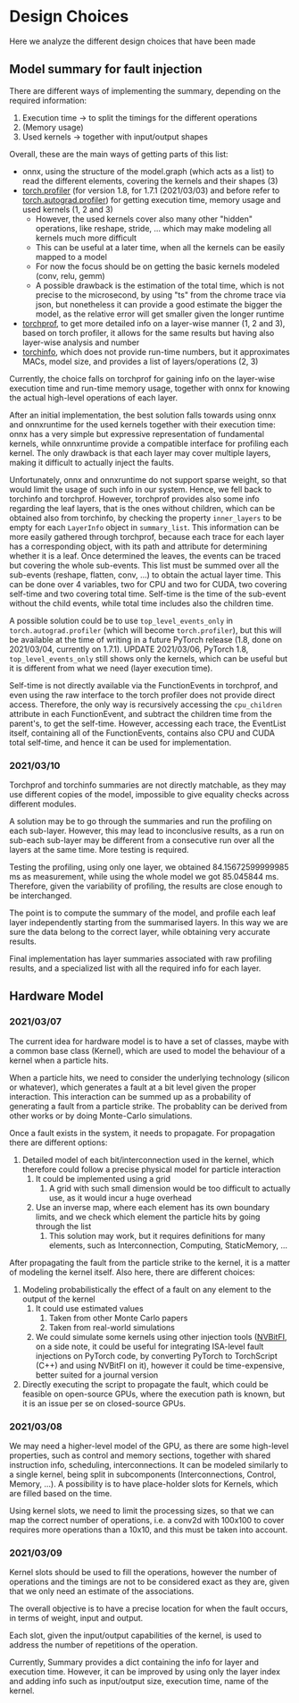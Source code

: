 # Design Choices

Here we analyze the different design choices that have been made

## Model summary for fault injection

There are different ways of implementing the summary, depending on the required information:

1. Execution time -> to split the timings for the different operations
2. (Memory usage)
3. Used kernels -> together with input/output shapes

Overall, these are the main ways of getting parts of this list:

* onnx, using the structure of the model.graph (which acts as a list) to read the different elements, covering the kernels and their shapes (3)
* [torch.profiler](https://pytorch.org/docs/master/profiler.html) (for version 1.8, for 1.7.1 (2021/03/03) and before refer to [torch.autograd.profiler](https://pytorch.org/docs/master/autograd.html#profiler)) for getting execution time, memory usage and used kernels (1, 2 and 3)
  * However, the used kernels cover also many other "hidden" operations, like reshape, stride, ... which may make modeling all kernels much more difficult
  * This can be useful at a later time, when all the kernels can be easily mapped to a model
  * For now the focus should be on getting the basic kernels modeled (conv, relu, gemm)
  * A possible drawback is the estimation of the total time, which is not precise to the microsecond, by using "ts" from the chrome trace via json, but nonetheless it can provide a good estimate the bigger the model, as the relative error will get smaller given the longer runtime
* [torchprof](https://github.com/awwong1/torchprof), to get more detailed info on a layer-wise manner (1, 2 and 3), based on torch profiler, it allows for the same results but having also layer-wise analysis and number
* [torchinfo](https://github.com/tyleryep/torchinfo), which does not provide run-time numbers, but it approximates MACs, model size, and provides a list of layers/operations (2, 3)

Currently, the choice falls on torchprof for gaining info on the layer-wise execution time and run-time memory usage, together with onnx for knowing the actual high-level operations of each layer.

After an initial implementation, the best solution falls towards using onnx and onnxruntime for the used kernels together with their execution time: onnx has a very simple but expressive representation of fundamental kernels, while onnxruntime provide a compatible interface for profiling each kernel. The only drawback is that each layer may cover multiple layers, making it difficult to actually inject the faults.

Unfortunately, onnx and onnxruntime do not support sparse weight, so that would limit the usage of such info in our system. Hence, we fell back to torchinfo and torchprof. However, torchprof provides also some info regarding the leaf layers, that is the ones without children, which can be obtained also from torchinfo, by checking the property ```inner_layers``` to be empty for each ```LayerInfo``` object in ```summary_list```. This information can be more easily gathered through torchprof, because each trace for each layer has a corresponding object, with its path and attribute for determining whether it is a leaf. Once determined the leaves, the events can be traced but covering the whole sub-events. This list must be summed over all the sub-events (reshape, flatten, conv, ...) to obtain the actual layer time. This can be done over 4 variables, two for CPU and two for CUDA, two covering self-time and two covering total time. Self-time is the time of the sub-event without the child events, while total time includes also the children time.

A possible solution could be to use ```top_level_events_only``` in ```torch.autograd.profiler``` (which will become ```torch.profiler```), but this will be available at the time of writing in a future PyTorch release (1.8, done on 2021/03/04, currently on 1.7.1). UPDATE 2021/03/06, PyTorch 1.8, ```top_level_events_only``` still shows only the kernels, which can be useful but it is different from what we need (layer execution time).

Self-time is not directly available via the FunctionEvents in torchprof, and even using the raw interface to the torch profiler does not provide direct access. Therefore, the only way is recursively accessing the ```cpu_children``` attribute in each FunctionEvent, and subtract the children time from the parent's, to get the self-time. However, accessing each trace, the EventList itself, containing all of the FunctionEvents, contains also CPU and CUDA total self-time, and hence it can be used for implementation.

### 2021/03/10

Torchprof and torchinfo summaries are not directly matchable, as they may use different copies of the model, impossible to give equality checks across different modules.

A solution may be to go through the summaries and run the profiling on each sub-layer. However, this may lead to inconclusive results, as a run on sub-each sub-layer may be different from a consecutive run over all the layers at the same time. More testing is required.

Testing the profiling, using only one layer, we obtained 84.15672599999985 ms as measurement, while using the whole model we got 85.045844 ms. Therefore, given the variability of profiling, the results are close enough to be interchanged.

The point is to compute the summary of the model, and profile each leaf layer independently starting from the summarised layers. In this way we are sure the data belong to the correct layer, while obtaining very accurate results.

Final implementation has layer summaries associated with raw profiling results, and a specialized list with all the required info for each layer.

## Hardware Model

### 2021/03/07

The current idea for hardware model is to have a set of classes, maybe with a common base class (Kernel), which are used to model the behaviour of a kernel when a particle hits.

When a particle hits, we need to consider the underlying technology (silicon or whatever), which generates a fault at a bit level given the proper interaction. This interaction can be summed up as a probability of generating a fault from a particle strike. The probablity can be derived from other works or by doing Monte-Carlo simulations.

Once a fault exists in the system, it needs to propagate. For propagation there are different options:

1. Detailed model of each bit/interconnection used in the kernel, which therefore could follow a precise physical model for particle interaction
   1. It could be implemented using a grid
      1. A grid with such small dimension would be too difficult to actually use, as it would incur a huge overhead
   2. Use an inverse map, where each element has its own boundary limits, and we check which element the particle hits by going through the list
      1. This solution may work, but it requires definitions for many elements, such as Interconnection, Computing, StaticMemory, ...

After propagating the fault from the particle strike to the kernel, it is a matter of modeling the kernel itself. Also here, there are different choices:

1. Modeling probabilistically the effect of a fault on any element to the output of the kernel
   1. It could use estimated values
      1. Taken from other Monte Carlo papers
      2. Taken from real-world simulations
   2. We could simulate some kernels using other injection tools ([NVBitFI](https://github.com/NVlabs/nvbitfi), on a side note, it could be useful for integrating ISA-level fault injections on PyTorch code, by converting PyTorch to TorchScript (C++) and using NVBitFI on it), however it could be time-expensive, better suited for a journal version
2. Directly executing the script to propagate the fault, which could be feasible on open-source GPUs, where the execution path is known, but it is an issue per se on closed-source GPUs.

### 2021/03/08

We may need a higher-level model of the GPU, as there are some high-level properties, such as control and memory sections, together with shared instruction info, scheduling, interconnections. It can be modeled similarly to a single kernel, being split in subcomponents (Interconnections, Control, Memory, ...). A possibility is to have place-holder slots for Kernels, which are filled based on the time.

Using kernel slots, we need to limit the processing sizes, so that we can map the correct number of operations, i.e. a conv2d with 100x100 to cover requires more operations than a 10x10, and this must be taken into account.

### 2021/03/09

Kernel slots should be used to fill the operations, however the number of operations and the timings are not to be considered exact as they are, given that we only need an estimate of the associations.

The overall objective is to have a precise location for when the fault occurs, in terms of weight, input and output.

Each slot, given the input/output capabilities of the kernel, is used to address the number of repetitions of the operation.

Currently, Summary provides a dict containing the info for layer and execution time. However, it can be improved by using only the layer index and adding info such as input/output size, execution time, name of the kernel.
